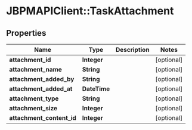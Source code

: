 # JBPMAPIClient::TaskAttachment

## Properties
Name | Type | Description | Notes
------------ | ------------- | ------------- | -------------
**attachment_id** | **Integer** |  | [optional] 
**attachment_name** | **String** |  | [optional] 
**attachment_added_by** | **String** |  | [optional] 
**attachment_added_at** | **DateTime** |  | [optional] 
**attachment_type** | **String** |  | [optional] 
**attachment_size** | **Integer** |  | [optional] 
**attachment_content_id** | **Integer** |  | [optional] 


